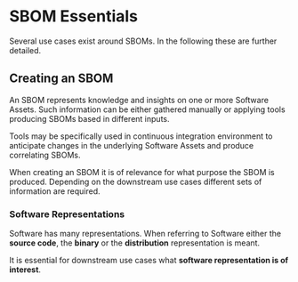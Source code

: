 # SBOM Essentials

Several use cases exist around SBOMs. In the following these are further detailed.

## Creating an SBOM

An SBOM represents knowledge and insights on one or more Software Assets. 
Such information can be either gathered manually or applying tools producing 
SBOMs based in different inputs.

Tools may be specifically used in continuous integration environment to anticipate
changes in the underlying Software Assets and produce correlating SBOMs.

When creating an SBOM it is of relevance for what purpose the SBOM is 
produced. Depending on the downstream use cases different sets of information are
required.

### Software Representations

Software has many representations. When referring to Software either the **source 
code**, the **binary** or the **distribution** representation is meant.

It is essential for downstream use cases what **software representation is of 
interest**.

